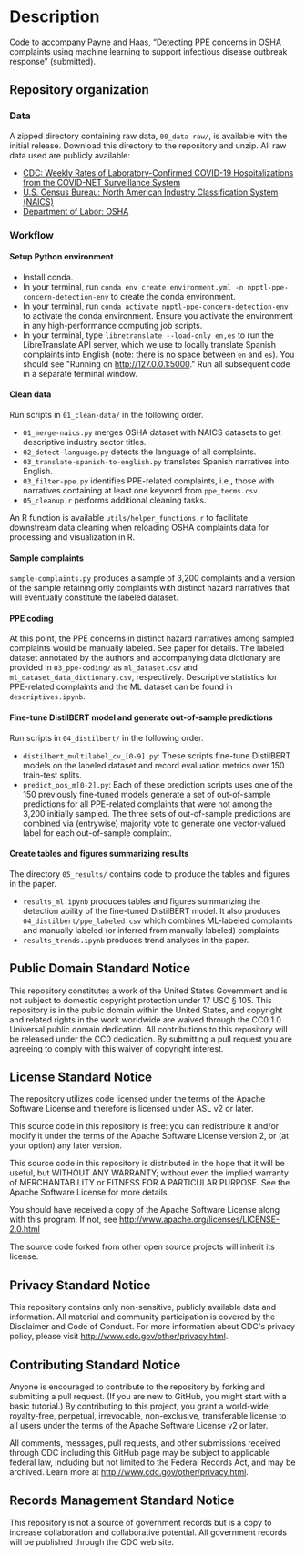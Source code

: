 # Description

Code to accompany Payne and Haas, “Detecting PPE concerns in OSHA complaints using machine learning to support infectious disease outbreak response” (submitted). 

## Repository organization

### Data 
A zipped directory containing raw data, `00_data-raw/`, is available with the initial release. Download this directory to the repository and unzip. All raw data used are publicly available:

- [CDC: Weekly Rates of Laboratory-Confirmed COVID-19 Hospitalizations from the COVID-NET Surveillance System](https://data.cdc.gov/Public-Health-Surveillance/Weekly-Rates-of-Laboratory-Confirmed-COVID-19-Hosp/6jg4-xsqq/about_data)
- [U.S. Census Bureau: North American Industry Classification System (NAICS)](https://www.census.gov/naics/)
- [Department of Labor: OSHA](https://www.osha.gov/foia)

### Workflow

#### Setup Python environment
- Install conda.
- In your terminal, run `conda env create environment.yml -n npptl-ppe-concern-detection-env` to create the conda environment.
- In your terminal, run `conda activate npptl-ppe-concern-detection-env` to activate the conda environment. Ensure you activate the environment in any high-performance computing job scripts.
- In your terminal, type `libretranslate --load-only en,es` to run the LibreTranslate API server, which we use to locally translate Spanish complaints into English (note: there is no space between `en` and `es`). You should see "Running on http://127.0.0.1:5000." Run all subsequent code in a separate terminal window.

#### Clean data
Run scripts in `01_clean-data/` in the following order.
- `01_merge-naics.py` merges OSHA dataset with NAICS datasets to get descriptive industry sector titles.
- `02_detect-language.py` detects the language of all complaints.
- `03_translate-spanish-to-english.py` translates Spanish narratives into English. 
- `03_filter-ppe.py` identifies PPE-related complaints, i.e., those with narratives containing at least one keyword from `ppe_terms.csv`.
- `05_cleanup.r` performs additional cleaning tasks.

An R function is available `utils/helper_functions.r` to facilitate downstream data cleaning when reloading OSHA complaints data for processing and visualization in R.

#### Sample complaints
`sample-complaints.py` produces a sample of 3,200 complaints and a version of the sample retaining only complaints with distinct hazard narratives that will eventually constitute the labeled dataset.

#### PPE coding
At this point, the PPE concerns in distinct hazard narratives among sampled complaints would be manually labeled. See paper for details. The labeled dataset annotated by the authors and accompanying data dictionary are provided in `03_ppe-coding/` as `ml_dataset.csv` and `ml_dataset_data_dictionary.csv`, respectively. Descriptive statistics for PPE-related complaints and the ML dataset can be found in `descriptives.ipynb`.

#### Fine-tune DistilBERT model and generate out-of-sample predictions
Run scripts in `04_distilbert/` in the following order.

- `distilbert_multilabel_cv_[0-9].py`: These scripts fine-tune DistilBERT models on the labeled dataset and record evaluation metrics over 150 train-test splits.
- `predict_oos_m[0-2].py`: Each of these prediction scripts uses one of the 150 previously fine-tuned models generate a set of out-of-sample predictions for all PPE-related complaints that were not among the 3,200 initially sampled. The three sets of out-of-sample predictions are combined via (entrywise) majority vote to generate one vector-valued label for each out-of-sample complaint.

#### Create tables and figures summarizing results
The directory `05_results/` contains code to produce the tables and figures in the paper.

- `results_ml.ipynb` produces tables and figures summarizing the detection ability of the fine-tuned DistilBERT model. It also produces `04_distilbert/ppe_labeled.csv` which combines ML-labeled complaints and manually labeled (or inferred from manually labeled) complaints.
- `results_trends.ipynb` produces trend analyses in the paper.

## Public Domain Standard Notice
This repository constitutes a work of the United States Government and is not subject to domestic copyright protection under 17 USC § 105. This repository is in the public domain within the United States, and copyright and related rights in the work worldwide are waived through the CC0 1.0 Universal public domain dedication. All contributions to this repository will be released under the CC0 dedication. By submitting a pull request you are agreeing to comply with this waiver of copyright interest.

## License Standard Notice
The repository utilizes code licensed under the terms of the Apache Software License and therefore is licensed under ASL v2 or later.

This source code in this repository is free: you can redistribute it and/or modify it under the terms of the Apache Software License version 2, or (at your option) any later version.

This source code in this repository is distributed in the hope that it will be useful, but WITHOUT ANY WARRANTY; without even the implied warranty of MERCHANTABILITY or FITNESS FOR A PARTICULAR PURPOSE. See the Apache Software License for more details.

You should have received a copy of the Apache Software License along with this program. If not, see http://www.apache.org/licenses/LICENSE-2.0.html

The source code forked from other open source projects will inherit its license.

## Privacy Standard Notice
This repository contains only non-sensitive, publicly available data and information. All material and community participation is covered by the Disclaimer and Code of Conduct. For more information about CDC's privacy policy, please visit http://www.cdc.gov/other/privacy.html.

## Contributing Standard Notice
Anyone is encouraged to contribute to the repository by forking and submitting a pull request. (If you are new to GitHub, you might start with a basic tutorial.) By contributing to this project, you grant a world-wide, royalty-free, perpetual, irrevocable, non-exclusive, transferable license to all users under the terms of the Apache Software License v2 or later.

All comments, messages, pull requests, and other submissions received through CDC including this GitHub page may be subject to applicable federal law, including but not limited to the Federal Records Act, and may be archived. Learn more at http://www.cdc.gov/other/privacy.html.

## Records Management Standard Notice
This repository is not a source of government records but is a copy to increase collaboration and collaborative potential. All government records will be published through the CDC web site.